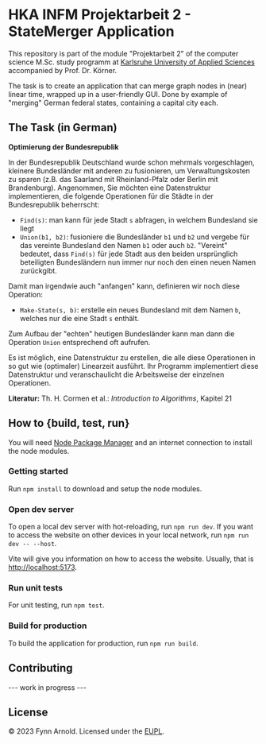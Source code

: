 # HKA INFM Projektarbeit 2 - StateMerger Application

This repository is part of the module "Projektarbeit 2" of the computer science M.Sc. study programm at [Karlsruhe University of Applied Sciences](https://www.h-ka.de/en/) accompanied by Prof. Dr. Körner.

The task is to create an application that can merge graph nodes in (near) linear time, wrapped up in a user-friendly GUI.
Done by example of "merging" German federal states, containing a capital city each.


## The Task (in German)

**Optimierung der Bundesrepublik**

In der Bundesrepublik Deutschland wurde schon mehrmals vorgeschlagen, kleinere Bundesländer mit anderen zu fusionieren, um Verwaltungskosten zu sparen (z.B. das Saarland mit Rheinland-Pfalz oder Berlin mit Brandenburg). Angenommen, Sie möchten eine Datenstruktur implementieren, die folgende Operationen für die Städte in der Bundesrepublik beherrscht:

* `Find(s)`: man kann für jede Stadt `s` abfragen, in welchem Bundesland sie liegt
* `Union(b1, b2)`: fusioniere die Bundesländer `b1` und `b2` und vergebe für das vereinte Bundesland den Namen `b1` oder auch `b2`. "Vereint" bedeutet, dass `Find(s)` für jede Stadt aus den beiden ursprünglich beteiligten Bundesländern nun immer nur noch den einen neuen Namen zurückgibt.

Damit man irgendwie auch "anfangen" kann, definieren wir noch diese Operation:

* `Make-State(s, b)`: erstelle ein neues Bundesland mit dem Namen `b`, welches nur die eine Stadt `s` enthält.

Zum Aufbau der "echten" heutigen Bundesländer kann man dann die Operation `Union` entsprechend oft aufrufen.

Es ist möglich, eine Datenstruktur zu erstellen, die alle diese Operationen in so gut wie (optimaler) Linearzeit ausführt. Ihr Programm implementiert diese Datenstruktur und veranschaulicht die Arbeitsweise der einzelnen Operationen.

**Literatur:** Th. H. Cormen et al.: _Introduction to Algorithms_, Kapitel 21


## How to {build, test, run}

You will need [Node Package Manager](https://nodejs.org/en/download/package-manager) and an internet connection to install the node modules.

### Getting started

Run `npm install` to download and setup the node modules.

### Open dev server

To open a local dev server with hot-reloading, run `npm run dev`. If you want to access the website on other devices in your local network, run `npm run dev -- --host`.

Vite will give you information on how to access the website. Usually, that is [http://localhost:5173](http://localhost:5173).

### Run unit tests

For unit testing, run `npm test`.

### Build for production

To build the application for production, run `npm run build`.


## Contributing

--- work in progress ---


## License

&copy; 2023 Fynn Arnold. Licensed under the [EUPL](LICENSE).
